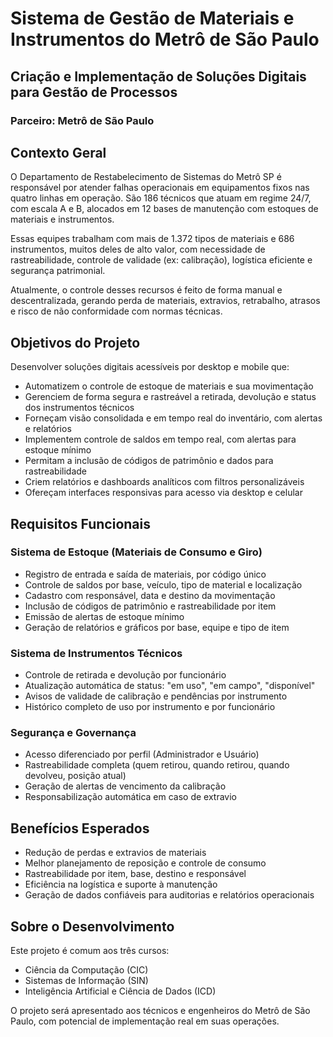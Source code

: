 # Sistema de Gestão de Materiais e Instrumentos do Metrô de São Paulo

## Criação e Implementação de Soluções Digitais para Gestão de Processos

### Parceiro: Metrô de São Paulo

## Contexto Geral

O Departamento de Restabelecimento de Sistemas do Metrô SP é responsável por atender falhas operacionais em equipamentos fixos nas quatro linhas em operação. São 186 técnicos que atuam em regime 24/7, com escala A e B, alocados em 12 bases de manutenção com estoques de materiais e instrumentos.

Essas equipes trabalham com mais de 1.372 tipos de materiais e 686 instrumentos, muitos deles de alto valor, com necessidade de rastreabilidade, controle de validade (ex: calibração), logística eficiente e segurança patrimonial.

Atualmente, o controle desses recursos é feito de forma manual e descentralizada, gerando perda de materiais, extravios, retrabalho, atrasos e risco de não conformidade com normas técnicas.

## Objetivos do Projeto

Desenvolver soluções digitais acessíveis por desktop e mobile que:

- Automatizem o controle de estoque de materiais e sua movimentação
- Gerenciem de forma segura e rastreável a retirada, devolução e status dos instrumentos técnicos
- Forneçam visão consolidada e em tempo real do inventário, com alertas e relatórios
- Implementem controle de saldos em tempo real, com alertas para estoque mínimo
- Permitam a inclusão de códigos de patrimônio e dados para rastreabilidade
- Criem relatórios e dashboards analíticos com filtros personalizáveis
- Ofereçam interfaces responsivas para acesso via desktop e celular

## Requisitos Funcionais

### Sistema de Estoque (Materiais de Consumo e Giro)
- Registro de entrada e saída de materiais, por código único
- Controle de saldos por base, veículo, tipo de material e localização
- Cadastro com responsável, data e destino da movimentação
- Inclusão de códigos de patrimônio e rastreabilidade por item
- Emissão de alertas de estoque mínimo
- Geração de relatórios e gráficos por base, equipe e tipo de item

### Sistema de Instrumentos Técnicos
- Controle de retirada e devolução por funcionário
- Atualização automática de status: "em uso", "em campo", "disponível"
- Avisos de validade de calibração e pendências por instrumento
- Histórico completo de uso por instrumento e por funcionário

### Segurança e Governança
- Acesso diferenciado por perfil (Administrador e Usuário)
- Rastreabilidade completa (quem retirou, quando retirou, quando devolveu, posição atual)
- Geração de alertas de vencimento da calibração
- Responsabilização automática em caso de extravio

## Benefícios Esperados

- Redução de perdas e extravios de materiais
- Melhor planejamento de reposição e controle de consumo
- Rastreabilidade por item, base, destino e responsável
- Eficiência na logística e suporte à manutenção
- Geração de dados confiáveis para auditorias e relatórios operacionais

## Sobre o Desenvolvimento

Este projeto é comum aos três cursos:
- Ciência da Computação (CIC)
- Sistemas de Informação (SIN)
- Inteligência Artificial e Ciência de Dados (ICD)

O projeto será apresentado aos técnicos e engenheiros do Metrô de São Paulo, com potencial de implementação real em suas operações.
